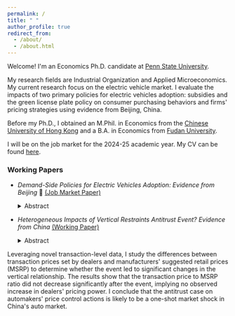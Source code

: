 ```yaml
---
permalink: /
title: " "
author_profile: true
redirect_from: 
  - /about/
  - /about.html
---
```

<!--Welcome! I'm a Ph.D. candidate in the $$\color{CornflowerBlue}{\small \textsf{Department of Economics}}$$ at the $$\color{CornflowerBlue}{\small \textsf{Pennsylvania}}$$  $$\color{CornflowerBlue}{\small \textsf{State}}$$ $$\color{CornflowerBlue}{\small \textsf{University}}$$. 

My research fields are $$\color{CornflowerBlue}{\small \textsf{Industrial Organization}}$$ and $$\color{CornflowerBlue}{\small \textsf{Applied Microeconomics}}$$. My current research focus on two policies for electric vehicles adoption: subsidies and the green license plate policy on consumer purchasing behaviors and firms' pricing strategies in the automobile industry. 

Before my Ph.D., I obtained an $$\color{CornflowerBlue}{\small \textsf{M.Phil. in Economics}}$$ from the $$\color{CornflowerBlue}{\small \textsf{Chinese University of Hong Kong}}$$ and a $$\color{CornflowerBlue}{\small \textsf{B.A. in Economics}}$$ from $$\color{CornflowerBlue}{\small \textsf{Fudan University}}$$.

I will be on the job market for the 2024-25 academic year. My CV can be found [here](https://wendy-wentian.github.io/files/Wen_Tian_PSU_CV.pdf). My job market paper can be found [here](https://wendy-wentian.github.io/files/Wen_Tian_JMP_PSU.pdf).-->

Welcome! I'm an Economics Ph.D. candidate at [Penn State University](https://econ.la.psu.edu/). 

My research fields are Industrial Organization and Applied Microeconomics. My current research focus on the electric vehicle market. I evaluate the impacts of two primary policies for electric vehicles adoption: subsidies and the green license plate policy on consumer purchasing behaviors and firms' pricing strategies using evidence from Beijing, China. 

Before my Ph.D., I obtained an M.Phil. in Economics from the [Chinese University of Hong Kong](https://www.econ.cuhk.edu.hk/econ/en-gb/) and a B.A. in Economics from [Fudan University](https://econ.fudan.edu.cn/).

I will be on the job market for the 2024-25 academic year. My CV can be found [here](https://wendy-wentian.github.io/files/Wen_Tian_PSU_CV.pdf). 

### Working Papers
- *Demand-Side Policies for Electric Vehicles Adoption: Evidence from Beijing* 🚗 [(Job Market Paper)](https://wendy-wentian.github.io/files/Wen_Tian_JMP_PSU.pdf)
  <details><summary> Abstract </summary>  <blockquote> In response to global climate change and environmental problems, policymakers around the world have implemented various initiatives to promote electric vehicle (EV) adoption. I employ a structural model to evaluate the impacts of two demand-side interventions: EV subsidies and the green license plate (GLP) policy on EV adoption and examines the welfare impacts of these two policies. Using data from China's automobile industry, I estimate a demand model for vehicles that endogenizes consumer choices for license plates while accounting for consumer demographic heterogeneity. On the supply side, I estimate marginal costs based on Nash-Bertrand pricing. My counterfactual analysis indicates that the GLP policy was remarkably effective in boosting EV sales, equivalent to approximately \$7,839 per EV in subsidies in Beijing, 2015. However, while it was effective in increasing sales, the policy also led to greater market power for EV producers, resulting in higher EV prices. When considering environmental externalities, both the EV subsidies and the GLP policy enhance net welfare surplus by 1.95% and 6.84%, respectively. Furthermore, I analyze the optimal level of EV subsidies in conjunction with the GLP policy and propose alternative policy designs that could be more efficient than the current practices in Beijing. </blockquote> </details>


- *Heterogeneous Impacts of Vertical Restraints Antitrust Event? Evidence from China* [(Working Paper)](https://wendy-wentian.github.io/files/Wen_Working_Paper_PSU.pdf)
  <details><summary> Abstract </summary> <blockquote> I examine the impacts of vertical restraints antitrust practices on consumer and producer behaviors in the auto market, using China's first antitrust case (the 2014 Audi case) as an exogenous shock, and investigate the persistence of these impacts. Using a combination of difference-in-differences and demand estimation methods, I find that the 2014 antitrust event led to a 4% decrease in prices set by Audi automakers and an unexpected consumers' utility evaluation of Audi increasing by 84%.
Leveraging novel transaction-level data, I study the differences between transaction prices set by dealers and manufacturers' suggested retail prices (MSRP) to determine whether the event led to significant changes in the vertical relationship. The results show that the transaction price to MSRP ratio did not decrease significantly after the event, implying no observed increase in dealers' pricing power. I conclude that the antitrust case on automakers' price control actions is likely to be a one-shot market shock in China's auto market.</blockquote> </details>



<!-- :   > **_Abstract:_** In response to global climate change and environmental problems, policymakers worldwide have implemented various policies to deploy electric vehicles (EVs). This paper employs a structural model to evaluate the impacts of two demand-side interventions -EV subsidies and the green license plate (GLP) policy- on EVs adoption and examines the welfare impacts of these policies. Using data from China's automobile industry, I estimate a demand model that endogenizes consumer license plate choices and vehicle purchase decisions while accounting for consumer demographic heterogeneity. On the supply side, I estimate marginal costs assuming Nash-Bertrand pricing. My counterfactual analysis shows that the GLP policy was strikingly effective in promoting EV sales, equivalent to approximately $7,839 per EV in subsidies during the data period in Beijing. However, it led to increased market power for EV producers and resulted in increasing EV prices. When considering environmental externalities, the EV subsidies and the GLP policy improve net welfare by 3.16% and 6.84%, respectively. Additionally, I evaluate the welfare results by adjusting subsidies and the GLP policy, and find alternative policy designs that improve efficiency compared to Beijing's current practice. -->

<!-- \textbf{Abstract:} In response to global climate change and environmental problems, policymakers worldwide have implemented various policies to deploy electric vehicles (EVs). 
This paper employs a structural model to evaluate the impacts of two demand-side interventions -EV subsidies and the green license plate (GLP) policy- on EVs adoption and examines the welfare impacts of these policies. Using data from China's automobile industry, I estimate a demand model that endogenizes consumer license plate choices and vehicle purchase decisions while accounting for consumer demographic heterogeneity. 
On the supply side, I estimate marginal costs assuming Nash-Bertrand pricing.
My counterfactual analysis shows that the GLP policy was strikingly effective in promoting EV sales, equivalent to approximately $7,839 per EV in subsidies during the data period in Beijing. However, it led to increased market power for EV producers and resulted in increasing EV prices.
When considering environmental externalities, the EV subsidies and the GLP policy improve net welfare by 3.16% and 6.84%, respectively. 
Additionally, I evaluate the welfare results by adjusting subsidies and the GLP policy, and find alternative policy designs that improve efficiency compared to Beijing's current practice. -->

<!-- I received my M.Phil. in economics from CUHK, Hong Kong in 2019, and my B.A. in economics from Fudan University, China in 2016. -->

<!-- In my [Job Market Paper](), I develop a two-stage discrete choice model to estimate the demand for electric vehicles (EVs) under EV-promoting policies and conduct counterfactual analysis to study the welfare impacts of these policies in China.-->

<!--
Current Research
======
-->
